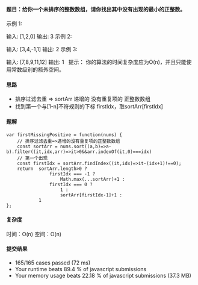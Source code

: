 #### 题目：给你一个未排序的整数数组，请你找出其中没有出现的最小的正整数。

示例 1:

输入: [1,2,0]
输出: 3
示例 2:

输入: [3,4,-1,1]
输出: 2
示例 3:

输入: [7,8,9,11,12]
输出: 1
 
提示：
你的算法的时间复杂度应为O(n)，并且只能使用常数级别的额外空间。

#### 思路
* 排序过滤去重 => sortArr 递增的 没有重复项的 正整数数组
* 找到第一个与[1-n]不符规则的下标 firstIdx，取sortArr[firstIdx]

#### 题解
``` 
var firstMissingPositive = function(nums) {
    // 排序过滤去重=>递增的没有重复项的正整数数组
    const sortArr = nums.sort((a,b)=>a-b).filter((it,idx,arr)=>it>0&&arr.indexOf(it,0)===idx)
    // 第一个出现
    const firstIdx = sortArr.findIndex((it,idx)=>it-(idx+1)!==0);
    return  sortArr.length>0 ? 
                firstIdx === -1 ? 
                    Math.max(...sortArr)+1 :
                firstIdx === 0 ? 
                    1 :
                    sortArr[firstIdx-1]+1 :
            1
};
```
#### 复杂度
时间：O(n)
空间：O(n)

#### 提交结果
* 165/165 cases passed (72 ms)
* Your runtime beats 89.4 % of javascript submissions
* Your memory usage beats 22.18 % of javascript submissions (37.3 MB)
